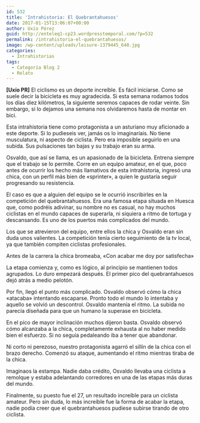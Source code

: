 ```yaml
---
id: 532
title: 'Intrahistoria: El Quebrantahuesos'
date: 2017-01-15T13:06:07+00:00
author: Uxío Pérez
guid: http://enteleq1-cp23.wordpresstemporal.com/?p=532
permalink: /intrahistoria-el-quebrantahuesos/
image: /wp-content/uploads/leisure-1379445_640.jpg
categories:
  - Intrahistorias
tags:
  - Categoría Blog 2
  - Relato
---
```


**[Uxío PR]** El ciclismo es un deporte increíble. Es fácil iniciarse. Como se suele decir la bicicleta es muy agradecida. Si esta semana rodamos todos los días diez kilómetros, la siguiente seremos capaces de rodar veinte. Sin embargo, si lo dejamos una semana nos olvidaremos hasta de montar en bici.

Esta intrahistoria tiene como protagonista a un asturiano muy aficionado a este deporte. Si lo pudieseis ver, jamás os lo imaginaríais. No tiene musculatura, ni aspecto de ciclista. Pero era imposible seguirlo en una subida. Sus pulsaciones tan bajas y su trabajo eran su arma.

Osvaldo, que así se llama, es un apasionado de la bicicleta. Entrena siempre que el trabajo se lo permite. Corre en un equipo amateur, en el que, poco antes de ocurrir los hecho más llamativos de esta intrahistoria, ingresó una chica, con un perfil más bien de «sprinter», a quien le gustaría seguir progresando su resistencia.

El caso es que a alguien del equipo se le ocurrió inscribirles en la competición del quebrantahuesos. Era una famosa etapa situada en Huesca que, como podréis adivinar, su nombre no es casual, no hay muchos ciclistas en el mundo capaces de superarla, ni siquiera a ritmo de tortuga y descansando. Es uno de los puertos más complicados del mundo.

Los que se atrevieron del equipo, entre ellos la chica y Osvaldo eran sin duda unos valientes. La competición tenía cierto seguimiento de la tv local, ya que también compiten ciclistas profesionales.

Antes de la carrera la chica bromeaba, «Con acabar me doy por satisfecha»

La etapa comienza y, como es lógico, al principio se mantienen todos agrupados. Lo duro empezará después. El primer pico del quebrantahuesos dejó atrás a medio pelotón.

Por fin, llegó el punto más complicado. Osvaldo observó cómo la chica «atacaba» intentando escaparse. Pronto todo el mundo lo intentaba y aquello se volvió un descontrol. Osvaldo mantenía el ritmo. La subida no parecía diseñada para que un humano la superase en bicicleta.

En el pico de mayor inclinación muchos dijeron basta. Osvaldo observó cómo alcanzaba a la chica, completamente exhausta al no haber medido bien el esfuerzo. Si no seguía pedaleando iba a tener que abandonar.

Ni corto ni perezoso, nuestro protagonista agarró el sillín de la chica con el brazo derecho. Comenzó su ataque, aumentando el ritmo mientras tiraba de la chica.

Imaginaos la estampa. Nadie daba crédito, Osvaldo llevaba una ciclista a remolque y estaba adelantando corredores en una de las etapas más duras del mundo.

Finalmente, su puesto fue el 27, un resultado increíble para un ciclista amateur. Pero sin duda, lo más increíble fue la forma de acabar la etapa, nadie podía creer que el quebrantahuesos pudiese subirse tirando de otro ciclista.

